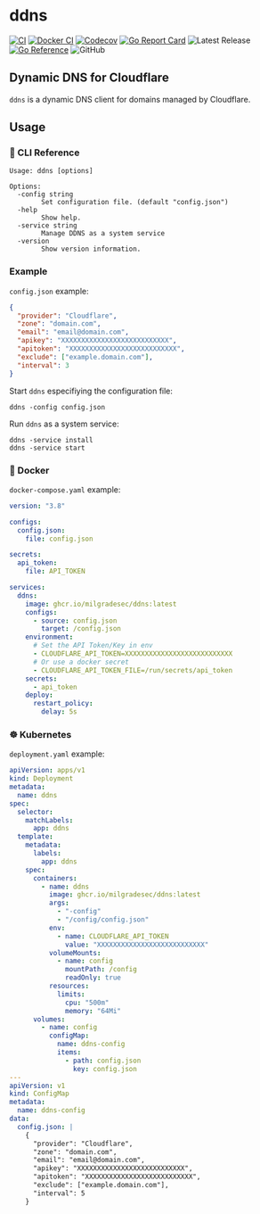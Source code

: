 # ddns

[![CI](https://github.com/milgradesec/ddns/actions/workflows/golang-ci.yml/badge.svg)](https://github.com/milgradesec/ddns/actions/workflows/golang-ci.yml)
[![Docker CI](https://github.com/milgradesec/ddns/actions/workflows/docker-ci.yml/badge.svg)](https://github.com/milgradesec/ddns/actions/workflows/docker-ci.yml)
[![Codecov](https://codecov.io/gh/milgradesec/ddns/branch/main/graph/badge.svg)](https://codecov.io/gh/milgradesec/ddns)
[![Go Report Card](https://goreportcard.com/badge/milgradesec/ddns)](https://goreportcard.com/badge/github.com/milgradesec/ddns)
![Latest Release](https://img.shields.io/github/v/release/milgradesec/ddns)
[![Go Reference](https://pkg.go.dev/badge/github.com/milgradesec/ddns.svg)](https://pkg.go.dev/github.com/milgradesec/ddns)
![GitHub](https://img.shields.io/github/license/milgradesec/ddns)

## Dynamic DNS for Cloudflare

`ddns` is a dynamic DNS client for domains managed by Cloudflare.

## Usage

### 📜 CLI Reference

```shell
Usage: ddns [options]

Options:
  -config string
        Set configuration file. (default "config.json")
  -help
        Show help.
  -service string
        Manage DDNS as a system service
  -version
        Show version information.
```

### Example

`config.json` example:

```json
{
  "provider": "Cloudflare",
  "zone": "domain.com",
  "email": "email@domain.com",
  "apikey": "XXXXXXXXXXXXXXXXXXXXXXXXXXX",
  "apitoken": "XXXXXXXXXXXXXXXXXXXXXXXXXXX",
  "exclude": ["example.domain.com"],
  "interval": 3
}
```

Start `ddns` especifiying the configuration file:

```shell
ddns -config config.json
```

Run `ddns` as a system service:

```shell
ddns -service install
ddns -service start
```

### 🐋 Docker

`docker-compose.yaml` example:

```yaml
version: "3.8"

configs:
  config.json:
    file: config.json

secrets:
  api_token:
    file: API_TOKEN

services:
  ddns:
    image: ghcr.io/milgradesec/ddns:latest
    configs:
      - source: config.json
        target: /config.json
    environment:
      # Set the API Token/Key in env
      - CLOUDFLARE_API_TOKEN=XXXXXXXXXXXXXXXXXXXXXXXXXXX
      # Or use a docker secret
      - CLOUDFLARE_API_TOKEN_FILE=/run/secrets/api_token
    secrets:
      - api_token
    deploy:
      restart_policy:
        delay: 5s
```

### ☸️ Kubernetes

`deployment.yaml` example:

```yaml
apiVersion: apps/v1
kind: Deployment
metadata:
  name: ddns
spec:
  selector:
    matchLabels:
      app: ddns
  template:
    metadata:
      labels:
        app: ddns
    spec:
      containers:
        - name: ddns
          image: ghcr.io/milgradesec/ddns:latest
          args:
            - "-config"
            - "/config/config.json"
          env:
            - name: CLOUDFLARE_API_TOKEN
              value: "XXXXXXXXXXXXXXXXXXXXXXXXXXX"
          volumeMounts:
            - name: config
              mountPath: /config
              readOnly: true
          resources:
            limits:
              cpu: "500m"
              memory: "64Mi"
      volumes:
        - name: config
          configMap:
            name: ddns-config
            items:
              - path: config.json
                key: config.json
---
apiVersion: v1
kind: ConfigMap
metadata:
  name: ddns-config
data:
  config.json: |
    {
      "provider": "Cloudflare",
      "zone": "domain.com",
      "email": "email@domain.com",
      "apikey": "XXXXXXXXXXXXXXXXXXXXXXXXXXX",
      "apitoken": "XXXXXXXXXXXXXXXXXXXXXXXXXXX",
      "exclude": ["example.domain.com"],
      "interval": 5
    }
```

